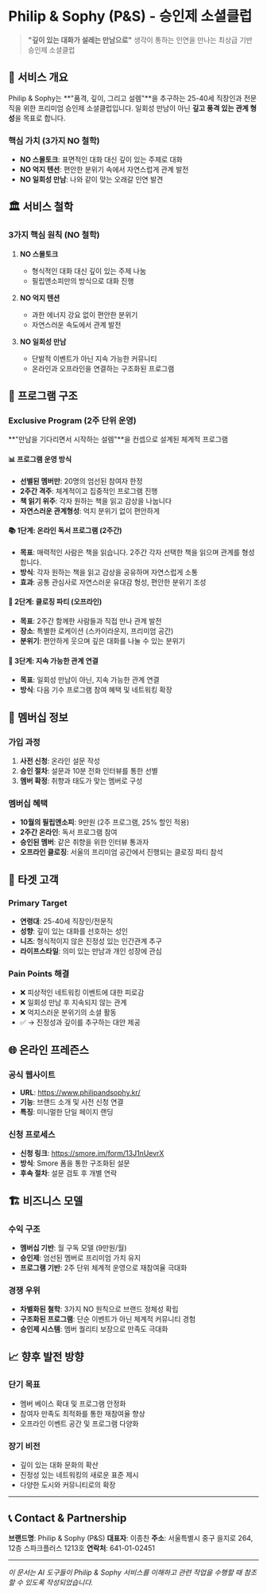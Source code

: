 # Philip & Sophy (P&S) - 승인제 소셜클럽

> **"깊이 있는 대화가 설레는 만남으로"**
> 생각이 통하는 인연을 만나는 최상급 기반 승인제 소셜클럽

## 🎯 서비스 개요

Philip & Sophy는 **"품격, 깊이, 그리고 설렘"**을 추구하는 25-40세 직장인과 전문직을 위한 프리미엄 승인제 소셜클럽입니다. 일회성 만남이 아닌 **깊고 풍격 있는 관계 형성**을 목표로 합니다.

### 핵심 가치 (3가지 NO 철학)
- **NO 스몰토크**: 표면적인 대화 대신 깊이 있는 주제로 대화
- **NO 억지 텐션**: 편안한 분위기 속에서 자연스럽게 관계 발전
- **NO 일회성 만남**: 나와 같이 맞는 오래갈 인연 발견

## 🏛️ 서비스 철학

### 3가지 핵심 원칙 (NO 철학)

1. **NO 스몰토크**
   - 형식적인 대화 대신 깊이 있는 주제 나눔
   - 필립앤소피만의 방식으로 대화 진행

2. **NO 억지 텐션**
   - 과한 에너지 강요 없이 편안한 분위기
   - 자연스러운 속도에서 관계 발전

3. **NO 일회성 만남**
   - 단발적 이벤트가 아닌 지속 가능한 커뮤니티
   - 온라인과 오프라인을 연결하는 구조화된 프로그램

## 🎪 프로그램 구조

### Exclusive Program (2주 단위 운영)
**"만남을 기다리면서 시작하는 설렘"**을 컨셉으로 설계된 체계적 프로그램

#### 📊 프로그램 운영 방식
- **선별된 멤버만**: 20명의 엄선된 참여자 한정
- **2주간 격주**: 체계적이고 집중적인 프로그램 진행
- **책 읽기 위주**: 각자 원하는 책을 읽고 감상을 나눕니다
- **자연스러운 관계형성**: 억지 분위기 없이 편안하게

#### 📚 1단계: 온라인 독서 프로그램 (2주간)
- **목표**: 매력적인 사람은 책을 읽습니다. 2주간 각자 선택한 책을 읽으며 관계를 형성합니다.
- **방식**: 각자 원하는 책을 읽고 감상을 공유하며 자연스럽게 소통
- **효과**: 공통 관심사로 자연스러운 유대감 형성, 편안한 분위기 조성

#### 🎊 2단계: 클로징 파티 (오프라인)
- **목표**: 2주간 함께한 사람들과 직접 만나 관계 발전
- **장소**: 특별한 로케이션 (스카이라운지, 프리미엄 공간)
- **분위기**: 편안하게 웃으며 깊은 대화를 나눌 수 있는 분위기

#### 🔄 3단계: 지속 가능한 관계 연결
- **목표**: 일회성 만남이 아닌, 지속 가능한 관계 연결
- **방식**: 다음 기수 프로그램 참여 혜택 및 네트워킹 확장

## 👥 멤버십 정보

### 가입 과정
1. **사전 신청**: 온라인 설문 작성
2. **승인 절차**: 설문과 10분 전화 인터뷰를 통한 선별
3. **멤버 확정**: 취향과 태도가 맞는 멤버로 구성

### 멤버십 혜택
- **10월의 필립앤소피**: 9만원 (2주 프로그램, 25% 할인 적용)
- **2주간 온라인**: 독서 프로그램 참여
- **승인된 멤버**: 같은 취향을 위한 인터뷰 통과자
- **오프라인 클로징**: 서울의 프리미엄 공간에서 진행되는 클로징 파티 참석

## 🎯 타겟 고객

### Primary Target
- **연령대**: 25-40세 직장인/전문직
- **성향**: 깊이 있는 대화를 선호하는 성인
- **니즈**: 형식적이지 않은 진정성 있는 인간관계 추구
- **라이프스타일**: 의미 있는 만남과 개인 성장에 관심

### Pain Points 해결
- ❌ 피상적인 네트워킹 이벤트에 대한 피로감
- ❌ 일회성 만남 후 지속되지 않는 관계
- ❌ 억지스러운 분위기의 소셜 활동
- ✅ → 진정성과 깊이를 추구하는 대안 제공

## 🌐 온라인 프레즌스

### 공식 웹사이트
- **URL**: https://www.philipandsophy.kr/
- **기능**: 브랜드 소개 및 사전 신청 연결
- **특징**: 미니멀한 단일 페이지 랜딩

### 신청 프로세스
- **신청 링크**: https://smore.im/form/13J1nUevrX
- **방식**: Smore 폼을 통한 구조화된 설문
- **후속 절차**: 설문 검토 후 개별 연락

## 🏗️ 비즈니스 모델

### 수익 구조
- **멤버십 기반**: 월 구독 모델 (9만원/월)
- **승인제**: 엄선된 멤버로 프리미엄 가치 유지
- **프로그램 기반**: 2주 단위 체계적 운영으로 재참여율 극대화

### 경쟁 우위
- **차별화된 철학**: 3가지 NO 원칙으로 브랜드 정체성 확립
- **구조화된 프로그램**: 단순 이벤트가 아닌 체계적 커뮤니티 경험
- **승인제 시스템**: 멤버 퀄리티 보장으로 만족도 극대화

## 📈 향후 발전 방향

### 단기 목표
- 멤버 베이스 확대 및 프로그램 안정화
- 참여자 만족도 최적화를 통한 재참여율 향상
- 오프라인 이벤트 공간 및 프로그램 다양화

### 장기 비전
- 깊이 있는 대화 문화의 확산
- 진정성 있는 네트워킹의 새로운 표준 제시
- 다양한 도시와 커뮤니티로의 확장

---

## 📞 Contact & Partnership

**브랜드명**: Philip & Sophy (P&S)
**대표자**: 이종찬
**주소**: 서울특별시 중구 을지로 264, 12층 스파크플러스 1213호
**연락처**: 641-01-02451

---

*이 문서는 AI 도구들이 Philip & Sophy 서비스를 이해하고 관련 작업을 수행할 때 참조할 수 있도록 작성되었습니다.*
